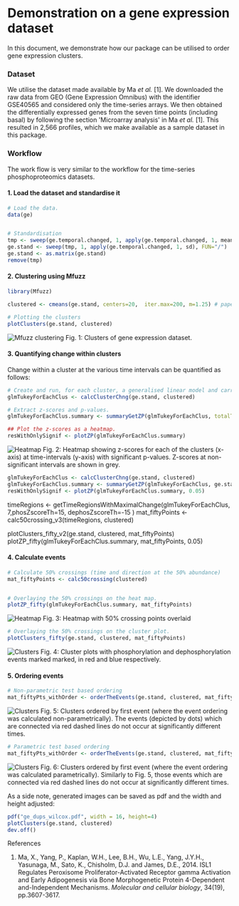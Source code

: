 # Demonstration on a gene expression dataset

In this document, we demonstrate how our package can be utilised to order gene expression clusters.

### Dataset

We utilise the dataset made available by Ma *et al.* [1]. We downloaded the raw data from GEO (Gene Expression Omnibus) with the identifier GSE40565 and considered only the time-series arrays. We then obtained the differentially expressed genes from the seven time points (including basal) by following the section 'Microarray analysis' in Ma *et al.* [1]. This resulted in 2,566 profiles, which we make available as a sample dataset in this package.  

### Workflow

The work flow is very similar to the workflow for the time-series phosphoproteomics datasets.

#### 1. Load the dataset and standardise it

```R
# Load the data.
data(ge)


# Standardisation
tmp <- sweep(ge.temporal.changed, 1, apply(ge.temporal.changed, 1, mean), FUN="-")
ge.stand <- sweep(tmp, 1, apply(ge.temporal.changed, 1, sd), FUN="/")
ge.stand <- as.matrix(ge.stand)
remove(tmp)
```

#### 2. Clustering using Mfuzz

```R
library(Mfuzz)

clustered <- cmeans(ge.stand, centers=20,  iter.max=200, m=1.25) # paper, 2014_ma_etal, says 20 clusters.

# Plotting the clusters
plotClusters(ge.stand, clustered)
```

![Mfuzz clustering](images/Ge/ge_clusters.png)
Fig. 1: Clusters of gene expression dataset.  



#### 3. Quantifying change within clusters

Change within a cluster at the various time intervals can be quantified as follows:

```R
# Create and run, for each cluster, a generalised linear model and carry out tukey post-hoc evaluations.
glmTukeyForEachClus <- calcClusterChng(ge.stand, clustered)

# Extract z-scores and p-values.
glmTukeyForEachClus.summary <- summaryGetZP(glmTukeyForEachClus, totalTimePoints=7)

## Plot the z-scores as a heatmap.
resWithOnlySignif <- plotZP(glmTukeyForEachClus.summary)
```
![Heatmap](images/Ge/ge_heatmap.png)
Fig. 2: Heatmap showing z-scores for each of the clusters (x-axis) at time-intervals (y-axis) with significant p-values. Z-scores at non-significant intervals are shown in grey.



```R
glmTukeyForEachClus <- calcClusterChng(ge.stand, clustered)
glmTukeyForEachClus.summary <- summaryGetZP(glmTukeyForEachClus, ge.stand)
resWithOnlySignif <- plotZP(glmTukeyForEachClus.summary, 0.05)

```




timeRegions <- getTimeRegionsWithMaximalChange(glmTukeyForEachClus, 7,phosZscoreTh=15, dephosZscoreTh=-15 )
mat_fiftyPoints <- calc50crossing_v3(timeRegions, clustered)

plotClusters_fifty_v2(ge.stand, clustered, mat_fiftyPoints)
plotZP_fifty(glmTukeyForEachClus.summary, mat_fiftyPoints, 0.05)


#### 4. Calculate events

```R
# Calculate 50% crossings (time and direction at the 50% abundance)
mat_fiftyPoints <- calc50crossing(clustered)


# Overlaying the 50% crossings on the heat map.
plotZP_fifty(glmTukeyForEachClus.summary, mat_fiftyPoints)
```

![Heatmap](images/Ge/ge_heatmap_50.png)
Fig. 3: Heatmap with 50% crossing points overlaid

```R
# Overlaying the 50% crossings on the cluster plot.
plotClusters_fifty(ge.stand, clustered, mat_fiftyPoints)
```

![Clusters](images/Ge/ge_clusters_50.png)
Fig. 4: Cluster plots with phosphorylation and dephosphorylation events marked marked, in red and blue respectively.


#### 5. Ordering events


```R
# Non-parametric test based ordering
mat_fiftyPts_withOrder <- orderTheEvents(ge.stand, clustered, mat_fiftyPoints, test="wilcox")
```
![Clusters](images/Ge/ge_nonParam.png)
Fig. 5: Clusters ordered by first event (where the event ordering was calculated non-parametrically). The events (depicted by dots) which are connected via red dashed lines do not occur at significantly different times.


```R
# Parametric test based ordering
mat_fiftyPts_withOrder <- orderTheEvents(ge.stand, clustered, mat_fiftyPoints, test="t-test")
```

![Clusters](images/Ge/ge_param.png)
Fig. 6: Clusters ordered by first event (where the event ordering was calculated parametrically). Similarly to Fig. 5, those events which are connected via red dashed lines do not occur at significantly different times.


As a side note, generated images can be saved as pdf and the width and height adjusted:

```R
pdf("ge_dups_wilcox.pdf", width = 16, height=4)
plotClusters(ge.stand, clustered)
dev.off()
```


References

1. Ma, X., Yang, P., Kaplan, W.H., Lee, B.H., Wu, L.E., Yang, J.Y.H., Yasunaga, M., Sato, K., Chisholm, D.J. and James, D.E., 2014. ISL1 Regulates Peroxisome Proliferator-Activated Receptor gamma Activation and Early Adipogenesis via Bone Morphogenetic Protein 4-Dependent and-Independent Mechanisms. *Molecular and cellular biology*, 34(19), pp.3607-3617.
